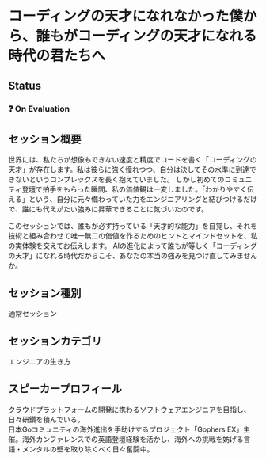 # コーディングの天才になれなかった僕から、誰もがコーディングの天才になれる時代の君たちへ

## Status

### ❓ On Evaluation

## セッション概要

世界には、私たちが想像もできない速度と精度でコードを書く「コーディングの天才」が存在します。私は彼らに強く憧れつつ、自分は決してその水準に到達できないというコンプレックスを長く抱えていました。
しかし初めてのコミュニティ登壇で拍手をもらった瞬間、私の価値観は一変しました。「わかりやすく伝える」という、自分に元々備わっていた力をエンジニアリングと結びつけるだけで、誰にも代えがたい強みに昇華できることに気づいたのです。

このセッションでは、誰もが必ず持っている「天才的な能力」を自覚し、それを技術と組み合わせて唯一無二の価値を作るためのヒントとマインドセットを、私の実体験を交えてお伝えします。
AIの進化によって誰もが等しく「コーディングの天才」になれる時代だからこそ、あなたの本当の強みを見つけ直してみませんか。

## セッション種別

通常セッション

## セッションカテゴリ

エンジニアの生き方

## スピーカープロフィール

クラウドプラットフォームの開発に携わるソフトウェアエンジニアを目指し、日々研鑽を積んでいる。  
日本Goコミュニティの海外進出を手助けするプロジェクト「Gophers EX」主催。海外カンファレンスでの英語登壇経験を活かし、海外への挑戦を妨げる言語・メンタルの壁を取り除くべく日々奮闘中。
